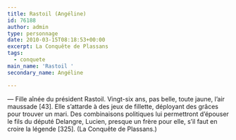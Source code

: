 ```yaml
---
title: Rastoil (Angéline)
id: 76188
author: admin
type: personnage
date: 2010-03-15T08:18:53+00:00
excerpt: La Conquête de Plassans
tags:
  - conquete
main_name: 'Rastoil '
secondary_name: Angéline

---
```

— Fille aînée du président Rastoil. Vingt-six ans, pas belle, toute jaune, l&rsquo;air maussade [43]. Elle s&rsquo;attarde à des jeux de fillette, déployant des grâces pour trouver un mari. Des combinaisons politiques lui permettront d&rsquo;épouser le fils du député Delangre, Lucien, presque un frère pour elle, s&rsquo;il faut en croire la légende [325]. (La Conquête de Plassans.)